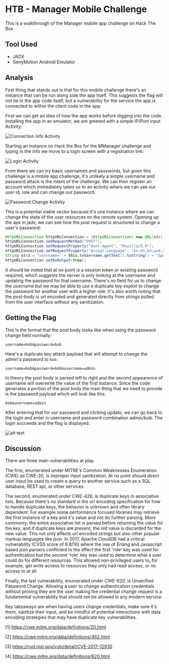 # HTB - Manager Mobile Challenge

This is a walkthrough of the Manager mobile app challenge on Hack The Box

## Tool Used

- JADX
- GenyMotion Android Emulator

## Analysis

First thing that stands out is that for this mobile challenge there's an instance that can be run
along side the app itself. This suggests the flag will not be in the app code itself, but a
vulnerability for the service the app is connected to within the client code in the app.

First we can get an idea of how the app works before digging into the code. Installing the app in
an emulator, we are greeted with a simple IP/Port input Activity:

![Connection Info Activity](image.png)

Starting an instance on Hack the Box for the MManager challenge and typing in the info we move
to a login screen with a registration link:

![Login Activity](image-1.png)

From there we can try basic usernames and passwords, but given this challenge is a mobile app
challenge, it's unlikely a simple username and password attack is the intent of the challenge. We
can then register an account which immediately takes us to an activity where we can see our user
id, role and can change our password.

![Password Change Activity](image-2.png)

This is a potential viable vector because it's one instance where we can change the state of the
user resources on the remote system. Opening up the apk in jadx, we can see how the post request
is structured to change a user's password:

```java
HttpURLConnection httpURLConnection = (HttpURLConnection) new URL(str).openConnection();
httpURLConnection.setRequestMethod("POST");
httpURLConnection.setRequestProperty("User-Agent", "Mozilla/5.0");
httpURLConnection.setRequestProperty("Accept-Language", "en-US,en;q=0.5");
String str2 = "username=" + this.tvUsername.getText().toString() + "&password=" + this.etPassword.getText().toString();
httpURLConnection.setDoOutput(true);
```

It should be noted that at no point is a session token or existing password required, which suggests the server is only
looking at the username and updating the password for that username. There's no field for us to change the username but
we may be able to use a duplicate key exploit to change the password for another user with a higher role. It's also
worth noting that the post-body is url encoded and generated directly from strings pulled from the user interface
without any sanitization.

## Getting the Flag

This is the format that the post body looks like when using the password change field normally:

```
username=bob&password=bob
```

Here's a duplicate key attack payload that will attempt to change the admin's password to `bob`:

```
username=bob&password=bob&username=admin
```

In theory the post body is parsed left to right and the second appearance of username will overwrite the value of the
first instance. Since the code generates a portion of the post body the main thing that we need to provide is the
password payload which will look like this:

```
bob&username=admin
```

After entering that for our password and clicking update, we can go back to the login and enter in username and password
combination admin/bob. The login succeeds and the flag is displayed:

![alt text](image-3.png)

## Discussion

There are three main vulnerabilities at play.

The first, enumerated under MITRE's Common Weaknesses Enumeration (CWE) as
CWE-20, is improper input sanitization. At no point should direct user input be used to create a query to another
service such as a SQL database, REST api, or other services.

The second, enumerated under CWE-426, is duplicate keys in
associative lists. Because there's no standard in the url encoding specification for how to handle duplicate keys, the
behavior is unknown and often library dependent. For example some performance focused libraries may retrieve the first
instance of a key and it's value and not do further parsing. More commonly, the entire associative list is parsed before
returning the value for the key, and if duplicate keys are present, the old value is discarded for the new value. This
not only affects url encoded strings but also other popular markup languages like json. In 2017, Apache CloudDB had a
critical vulnerability (CVSS score of 9.8/10) where the use of Erlang and Javascript based json parsers conflicted to
the effect the first 'role' key was used for authentication but the second 'role' key was used to determine what a user
could do for different resources. This allowed non-privileged users to, for example, get write access to resources they
only had read access, or no access to at all.

Finally, the last vulnerability, enumerated under CWE-620, is Unverified Password Change. Allowing a user to change
authentication credentials without proving they are the user making the credential change request is a fundamental
vulnerability that should not be allowed in any modern service.

Key takeaways are when having users change credentials, make sure it's them, sanitize their input, and be mindful of
potential interactions with data encoding strategies that may have duplicate key vulnerabilities.


[1] https://cwe.mitre.org/data/definitions/20.html

[2] https://cwe.mitre.org/data/definitions/462.html

[3] https://nvd.nist.gov/vuln/detail/CVE-2017-12635

[4] https://cwe.mitre.org/data/definitions/620.html
